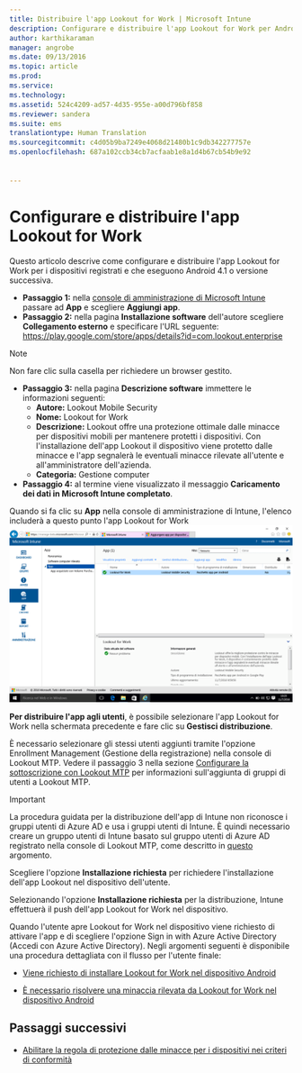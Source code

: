 ```yaml
---
title: Distribuire l'app Lookout for Work | Microsoft Intune
description: Configurare e distribuire l'app Lookout for Work per Android.
author: karthikaraman
manager: angrobe
ms.date: 09/13/2016
ms.topic: article
ms.prod: 
ms.service: 
ms.technology: 
ms.assetid: 524c4209-ad57-4d35-955e-a00d796bf858
ms.reviewer: sandera
ms.suite: ems
translationtype: Human Translation
ms.sourcegitcommit: c4d05b9ba7249e4068d21480b1c9db342277757e
ms.openlocfilehash: 687a102ccb34cb7acfaab1e8a1d4b67cb54b9e92


---
```


# Configurare e distribuire l'app Lookout for Work
Questo articolo descrive come configurare e distribuire l'app Lookout for Work per i dispositivi registrati e che eseguono Android 4.1 o versione successiva.

* **Passaggio 1:**   nella [console di amministrazione di Microsoft Intune](https://manage.microsoft.com) passare ad **App** e scegliere **Aggiungi app**.   
* **Passaggio 2:**   nella pagina **Installazione software** dell'autore scegliere **Collegamento esterno** e specificare l'URL seguente: https://play.google.com/store/apps/details?id=com.lookout.enterprise
>[!NOTE]
>Non fare clic sulla casella per richiedere un browser gestito.

* **Passaggio 3:**   nella pagina **Descrizione software** immettere le informazioni seguenti:
  * **Autore:** Lookout Mobile Security
  * **Nome:** Lookout for Work
  * **Descrizione:** Lookout offre una protezione ottimale dalle minacce per dispositivi mobili per mantenere protetti i dispositivi. Con l'installazione dell'app Lookout il dispositivo viene protetto dalle minacce e l'app segnalerà le eventuali minacce rilevate all'utente e all'amministratore dell'azienda.
  * **Categoria:** Gestione computer
* **Passaggio 4:**  al termine viene visualizzato il messaggio **Caricamento dei dati in Microsoft Intune completato**.

Quando si fa clic su **App** nella console di amministrazione di Intune, l'elenco includerà a questo punto l'app Lookout for Work ![screenshot della pagina delle app della console di amministrazione di Intune che mostra l'app Lookout for Work nell'elenco](../media/mtp/lookout-app-listed-intune-console.png)

**Per distribuire l'app agli utenti**, è possibile selezionare l'app Lookout for Work nella schermata precedente e fare clic su **Gestisci distribuzione**.

È necessario selezionare gli stessi utenti aggiunti tramite l'opzione Enrollment Management (Gestione della registrazione) nella console di Lookout MTP.  Vedere il passaggio 3 nella sezione [Configurare la sottoscrizione con Lookout MTP](set-up-your-subscription-with-lookout-mtp#configure-your-subscription-with-lookout-mtp) per informazioni sull'aggiunta di gruppi di utenti a Lookout MTP.
>[!IMPORTANT]
> La procedura guidata per la distribuzione dell'app di Intune non riconosce i gruppi utenti di Azure AD e usa i gruppi utenti di Intune. È quindi necessario creare un gruppo utenti di Intune basato sul gruppo utenti di Azure AD registrato nella console di Lookout MTP, come descritto in [questo](plan-your-user-and-device-groups.md) argomento.

Scegliere l'opzione **Installazione richiesta** per richiedere l'installazione dell'app Lookout nel dispositivo dell'utente.


Selezionando l'opzione **Installazione richiesta** per la distribuzione, Intune effettuerà il push dell'app Lookout for Work nel dispositivo.   

Quando l'utente apre Lookout for Work nel dispositivo viene richiesto di attivare l'app e di scegliere l'opzione Sign in with Azure Active Directory (Accedi con Azure Active Directory). Negli argomenti seguenti è disponibile una procedura dettagliata con il flusso per l'utente finale:

* [Viene richiesto di installare Lookout for Work nel dispositivo Android](http://docs.microsoft.com/intune/enduser/you-are-prompted-to-install-lookout-for-work-android)

* [È necessario risolvere una minaccia rilevata da Lookout for Work nel dispositivo Android](http://docs.microsoft.com/intune/enduser/you-need-to-resolve-a-threat-found-by-lookout-for-work-android)

## Passaggi successivi
* [Abilitare la regola di protezione dalle minacce per i dispositivi nei criteri di conformità](enable-device-threat-protection-rule-in-compliance-policy.md)



<!--HONumber=Sep16_HO3-->


